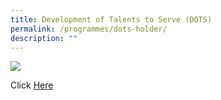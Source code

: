 ```yaml
---
title: Development of Talents to Serve (DOTS)
permalink: /programmes/dots-holder/
description: ""
---
```

![](https://lh3.googleusercontent.com/8M8VMEPR866Ag2Nhs63fqf9I6WiiV-_XcqMmKtWJk4l88Tb7MuayZXzXodVXkFL4NkFdXFwzoxqrO6fHAb8Z_P6BSNwu0i7ewXQuZEd1S3fmCDEI=w1280)

Click [Here](https://sites.google.com/moe.edu.sg/smssdots/home)